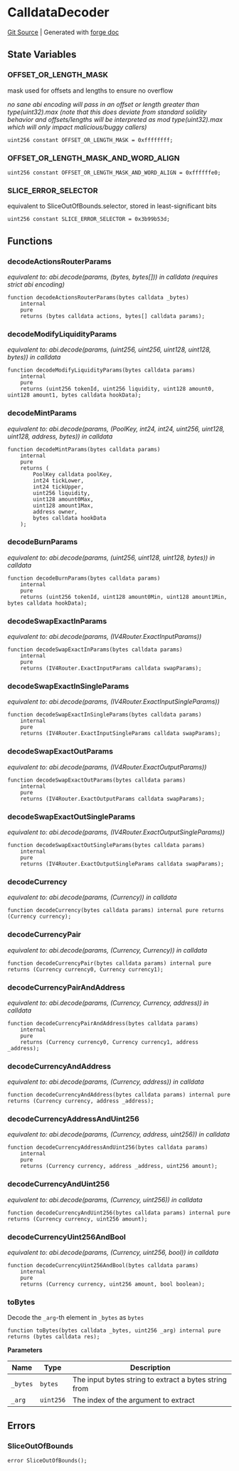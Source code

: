 # CalldataDecoder
[Git Source](https://github.com/Uniswap/v4-periphery/blob/47e3c30ae8a0d7c086bf3e41bd0e7e3a854e280b/src/libraries/CalldataDecoder.sol)
| Generated with [forge doc](https://book.getfoundry.sh/reference/forge/forge-doc)


## State Variables
### OFFSET_OR_LENGTH_MASK
mask used for offsets and lengths to ensure no overflow

*no sane abi encoding will pass in an offset or length greater than type(uint32).max
(note that this does deviate from standard solidity behavior and offsets/lengths will
be interpreted as mod type(uint32).max which will only impact malicious/buggy callers)*


```solidity
uint256 constant OFFSET_OR_LENGTH_MASK = 0xffffffff;
```


### OFFSET_OR_LENGTH_MASK_AND_WORD_ALIGN

```solidity
uint256 constant OFFSET_OR_LENGTH_MASK_AND_WORD_ALIGN = 0xffffffe0;
```


### SLICE_ERROR_SELECTOR
equivalent to SliceOutOfBounds.selector, stored in least-significant bits


```solidity
uint256 constant SLICE_ERROR_SELECTOR = 0x3b99b53d;
```


## Functions
### decodeActionsRouterParams

*equivalent to: abi.decode(params, (bytes, bytes[])) in calldata (requires strict abi encoding)*


```solidity
function decodeActionsRouterParams(bytes calldata _bytes)
    internal
    pure
    returns (bytes calldata actions, bytes[] calldata params);
```

### decodeModifyLiquidityParams

*equivalent to: abi.decode(params, (uint256, uint256, uint128, uint128, bytes)) in calldata*


```solidity
function decodeModifyLiquidityParams(bytes calldata params)
    internal
    pure
    returns (uint256 tokenId, uint256 liquidity, uint128 amount0, uint128 amount1, bytes calldata hookData);
```

### decodeMintParams

*equivalent to: abi.decode(params, (PoolKey, int24, int24, uint256, uint128, uint128, address, bytes)) in calldata*


```solidity
function decodeMintParams(bytes calldata params)
    internal
    pure
    returns (
        PoolKey calldata poolKey,
        int24 tickLower,
        int24 tickUpper,
        uint256 liquidity,
        uint128 amount0Max,
        uint128 amount1Max,
        address owner,
        bytes calldata hookData
    );
```

### decodeBurnParams

*equivalent to: abi.decode(params, (uint256, uint128, uint128, bytes)) in calldata*


```solidity
function decodeBurnParams(bytes calldata params)
    internal
    pure
    returns (uint256 tokenId, uint128 amount0Min, uint128 amount1Min, bytes calldata hookData);
```

### decodeSwapExactInParams

*equivalent to: abi.decode(params, (IV4Router.ExactInputParams))*


```solidity
function decodeSwapExactInParams(bytes calldata params)
    internal
    pure
    returns (IV4Router.ExactInputParams calldata swapParams);
```

### decodeSwapExactInSingleParams

*equivalent to: abi.decode(params, (IV4Router.ExactInputSingleParams))*


```solidity
function decodeSwapExactInSingleParams(bytes calldata params)
    internal
    pure
    returns (IV4Router.ExactInputSingleParams calldata swapParams);
```

### decodeSwapExactOutParams

*equivalent to: abi.decode(params, (IV4Router.ExactOutputParams))*


```solidity
function decodeSwapExactOutParams(bytes calldata params)
    internal
    pure
    returns (IV4Router.ExactOutputParams calldata swapParams);
```

### decodeSwapExactOutSingleParams

*equivalent to: abi.decode(params, (IV4Router.ExactOutputSingleParams))*


```solidity
function decodeSwapExactOutSingleParams(bytes calldata params)
    internal
    pure
    returns (IV4Router.ExactOutputSingleParams calldata swapParams);
```

### decodeCurrency

*equivalent to: abi.decode(params, (Currency)) in calldata*


```solidity
function decodeCurrency(bytes calldata params) internal pure returns (Currency currency);
```

### decodeCurrencyPair

*equivalent to: abi.decode(params, (Currency, Currency)) in calldata*


```solidity
function decodeCurrencyPair(bytes calldata params) internal pure returns (Currency currency0, Currency currency1);
```

### decodeCurrencyPairAndAddress

*equivalent to: abi.decode(params, (Currency, Currency, address)) in calldata*


```solidity
function decodeCurrencyPairAndAddress(bytes calldata params)
    internal
    pure
    returns (Currency currency0, Currency currency1, address _address);
```

### decodeCurrencyAndAddress

*equivalent to: abi.decode(params, (Currency, address)) in calldata*


```solidity
function decodeCurrencyAndAddress(bytes calldata params) internal pure returns (Currency currency, address _address);
```

### decodeCurrencyAddressAndUint256

*equivalent to: abi.decode(params, (Currency, address, uint256)) in calldata*


```solidity
function decodeCurrencyAddressAndUint256(bytes calldata params)
    internal
    pure
    returns (Currency currency, address _address, uint256 amount);
```

### decodeCurrencyAndUint256

*equivalent to: abi.decode(params, (Currency, uint256)) in calldata*


```solidity
function decodeCurrencyAndUint256(bytes calldata params) internal pure returns (Currency currency, uint256 amount);
```

### decodeCurrencyUint256AndBool

*equivalent to: abi.decode(params, (Currency, uint256, bool)) in calldata*


```solidity
function decodeCurrencyUint256AndBool(bytes calldata params)
    internal
    pure
    returns (Currency currency, uint256 amount, bool boolean);
```

### toBytes

Decode the `_arg`-th element in `_bytes` as `bytes`


```solidity
function toBytes(bytes calldata _bytes, uint256 _arg) internal pure returns (bytes calldata res);
```
**Parameters**

|Name|Type|Description|
|----|----|-----------|
|`_bytes`|`bytes`|The input bytes string to extract a bytes string from|
|`_arg`|`uint256`|The index of the argument to extract|


## Errors
### SliceOutOfBounds

```solidity
error SliceOutOfBounds();
```

